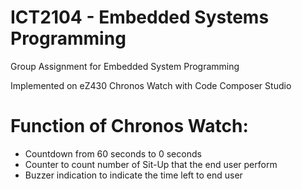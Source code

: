 # ICT2104 - Embedded Systems Programming

Group Assignment for Embedded System Programming

Implemented on eZ430 Chronos Watch with Code Composer Studio

# Function of Chronos Watch:

- Countdown from 60 seconds to 0 seconds
- Counter to count number of Sit-Up that the end user perform
- Buzzer indication to indicate the time left to end user
